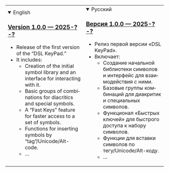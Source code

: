 <table>
<tr>
<td>
<details open lang="en">
<summary>English</summary>

### [Version 1.0.0 — 2025-?-?](https://github.com/DemerNkardaz/DSL-KeyPad/releases/tag/1.0.0)

- Release of the first version of the “DSL KeyPad.”
- It includes:
  - Creation of the initial symbol library and an interface for interacting with it.
  - Basic groups of combinations for diacritics and special symbols.
  - A “Fast Keys” feature for faster access to a set of symbols.
  - Functions for inserting symbols by “tag”/Unicode/Alt-code.
  - …

</details>
</td>
<td>
<details open lang="ru">
<summary>Русский</summary>

### [Версия 1.0.0 — 2025-?-?](https://github.com/DemerNkardaz/DSL-KeyPad/releases/tag/1.0.0)

- Релиз первой версии «DSL KeyPad».
- Включает:
  - Создание начальной библиотеки символов и интерфейс для взаимодействия с ними.
  - Базовые группы комбинаций для диакритик и специальных символов.
  - Функционал «Быстрых ключей» для быстрого доступа к набору символов.
  - Функции для вставки символов по тегу/Unicode/Alt-коду.
  - …

</details>
</td>
</tr>
</table>
